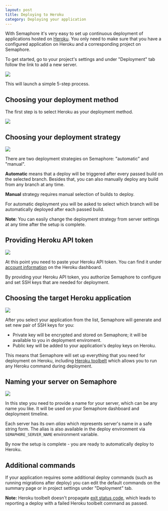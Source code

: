 ```yaml
---
layout: post
title: Deploying to Heroku
category: Deploying your application
---
```


With Semaphore it's very easy to set up continuous deployment of applications hosted on [Heroku](https://www.heroku.com/). You only need to make sure that you have a configured application on Heroku and a corresponding project on Semaphore.

To get started, go to your project's settings and under "Deployment" tab follow the link to add a new server.

<img src="/docs/assets/img/deploying-to-heroku/settings.png" class="img-responsive">

This will launch a simple 5-step process.

## Choosing your deployment method

The first step is to select Heroku as your deployment method.

<img src="/docs/assets/img/deploying-to-heroku/deployment-method.png" class="img-responsive">


## Choosing your deployment strategy

<img src="/docs/assets/img/deploying-to-heroku/deployment-strategy.png" class="img-responsive">

There are two deployment strategies on Semaphore: "automatic" and "manual".

**Automatic** means that a deploy will be triggered after every passed build on the selected branch. Besides that, you can also manually deploy any build from any branch at any time.

**Manual** strategy requires manual selection of builds to deploy.

For automatic deployment you will be asked to select which branch will be automatically deployed after each passed build.

**Note**: You can easily change the deployment strategy from server settings at any time after the setup is complete.

## Providing Heroku API token

<img src="/docs/assets/img/deploying-to-heroku/heroku-api-key.png" class="img-responsive">

At this point you need to paste your Heroku API token. You can find it under [account information](https://dashboard.heroku.com/account) on the Heroku dashboard.

By providing your Heroku API token, you authorize Semaphore to configure and set SSH keys that are needed for deployment.

## Choosing the target Heroku application

<img src="/docs/assets/img/deploying-to-heroku/select-heroku-application.png" class="img-responsive">

After you select your application from the list, Semaphore will generate and set new pair of SSH keys for you:

- Private key will be encrypted and stored on Semaphore; it will be available to you in deployment enviroment.
- Public key will be added to your application's deploy keys on Heroku.

This means that Semaphore will set up everything that you need for deployment on Heroku, including [Heroku toolbelt](https://toolbelt.heroku.com) which allows you to run any Heroku command during deployment.

## Naming your server on Semaphore

<img src="/docs/assets/img/deploying-to-heroku/server-name.png" class="img-responsive">

In this step you need to provide a name for your server, which can be any name you like. It will be used on your Semaphore dashboard and deployment timeline.

Each server has its own _alias_ which represents server's name in a safe string form. The alias is also available in the deploy environment via `SEMAPHORE_SERVER_NAME` environment variable.

By now the setup is complete - you are ready to automatically deploy to Heroku.

## Additional commands

If your application requires some additional deploy commands (such as running migrations after deploy) you can edit the default commands on the summary page or in project settings under "Deployment" tab.

**Note:** Heroku toolbelt doesn't propagate [exit status code](/docs/failed-heroku-db-migration-reported-as-passed.html), which leads to
reporting a deploy with a failed Heroku toolbelt command as passed.
